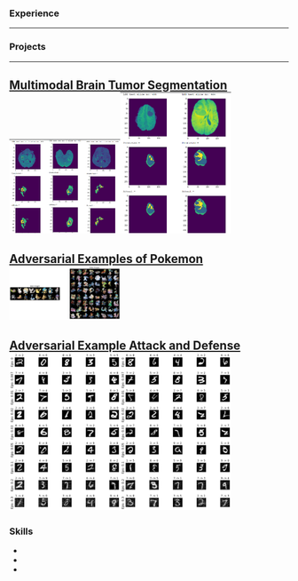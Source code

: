 ### Experience
---

### Projects
---
[Multimodal Brain Tumor Segmentation](https://github.com/as791/Multimodal-Brain-Tumor-Segmentation)
<img src="images/mbts-1.png" width="200"/><img src="images/mbts-2.png" width="200"/>
---
[Adversarial Examples of Pokemon](https://github.com/as791/Adversarial-Examples-of-Pokemon)
<img src="images/aefp-1.png" width="200"/>
---
[Adversarial Example Attack and Defense](https://github.com/as791/Adversarial-Example-Attack-and-Defense)
<img src="images/fgsm-adv.png" width="200"/><img src="images/mifgsm-adv.png" width="200"/>
---
### Skills
- 
-
-
